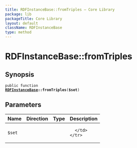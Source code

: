 ```yaml
---
title: RDFInstanceBase::fromTriples — Core Library
package: lib
packageTitle: Core Library
layout: default
className: RDFInstanceBase
type: method
---
```


# RDFInstanceBase::fromTriples

## Synopsis

<code>public function <b><a href="RDFInstanceBase">RDFInstanceBase</a>::fromTriples</b>(<b>$set</b>)</code>

## Parameters

<table>
  <thead>
    <tr>
      <th>Name</th>
      <th>Direction</th>
      <th>Type</th>
      <th>Description</th>
    </tr>
  </thead>
  <tbody>
    <tr>
      <td><code>$set</code>
      <td><i></i></td>
      <td></td>
      <td>

      </td>
    </tr>
  </tbody>
</table>

